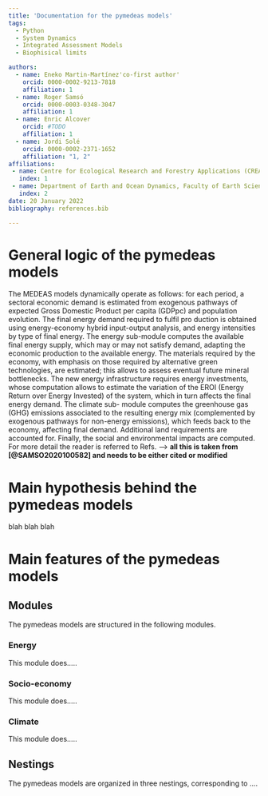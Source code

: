 ```yaml
---
title: 'Documentation for the pymedeas models'
tags:
  - Python
  - System Dynamics
  - Integrated Assessment Models
  - Biophisical limits

authors:
  - name: Eneko Martin-Martínez'co-first author'
    orcid: 0000-0002-9213-7818
    affiliation: 1
  - name: Roger Samsó
    orcid: 0000-0003-0348-3047
    affiliation: 1
  - name: Enric Alcover
    orcid: #TODO
    affiliation: 1
  - name: Jordi Solé
    orcid: 0000-0002-2371-1652
    affiliation: "1, 2"
affiliations:
 - name: Centre for Ecological Research and Forestry Applications (CREAF)
   index: 1
 - name: Department of Earth and Ocean Dynamics, Faculty of Earth Sciences, University of Barcelona
   index: 2
date: 20 January 2022
bibliography: references.bib

---
```




# General logic of the pymedeas models

The MEDEAS models dynamically operate as follows: for each
period, a sectoral economic demand is estimated from exogenous
pathways of expected Gross Domestic Product per capita  (GDPpc) and population evolution. The final energy demand required to fulfil pro duction is obtained using energy-economy hybrid input-output analysis, and energy intensities by type of final energy. The energy sub-module computes the available final energy supply, which may or may not satisfy demand, adapting the economic production to the available energy. The materials required by the economy, with emphasis on those
required by alternative green technologies, are estimated; this allows to
assess eventual future mineral bottlenecks. The new energy infrastructure requires energy investments, whose computation allows to estimate
the variation of the EROI (Energy Return over Energy Invested) of the
system, which in turn affects the final energy demand. The climate sub-
module computes the greenhouse gas (GHG) emissions associated to the
resulting energy mix (complemented by exogenous pathways for non-energy emissions), which feeds back to the economy, affecting final
demand. Additional land requirements are accounted for. Finally, the
social and environmental impacts are computed. For more detail the
reader is referred to Refs. --> **all this is taken from [@SAMSO2020100582] and needs to be either cited or modified**

# Main hypothesis behind the pymedeas models
blah blah blah

# Main features of the pymedeas models

## Modules
The pymedeas models are structured in the following modules.

### Energy
This module does.....

### Socio-economy
This module does.....
### Climate
This module does.....

## Nestings
The pymedeas models are organized in three nestings, corresponding to ....